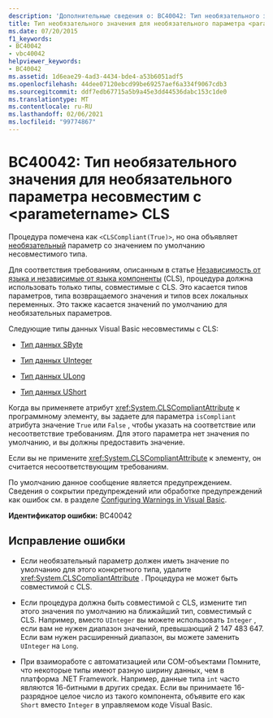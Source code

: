 ```yaml
---
description: 'Дополнительные сведения о: BC40042: Тип необязательного значения для необязательного параметра несовместим с <parametername> CLS'
title: Тип необязательного значения для необязательного параметра <parametername> несовместим с CLS
ms.date: 07/20/2015
f1_keywords:
- BC40042
- vbc40042
helpviewer_keywords:
- BC40042
ms.assetid: 1d6eae29-4ad3-4434-bde4-a53b6051adf5
ms.openlocfilehash: 44dee07120ebcd99be69257aef6a334f9067cdb3
ms.sourcegitcommit: ddf7edb67715a5b9a45e3dd44536dabc153c1de0
ms.translationtype: MT
ms.contentlocale: ru-RU
ms.lasthandoff: 02/06/2021
ms.locfileid: "99774867"
---
```

# <a name="bc40042-type-of-optional-value-for-optional-parameter-parametername-is-not-cls-compliant"></a>BC40042: Тип необязательного значения для необязательного параметра несовместим с \<parametername> CLS

Процедура помечена как `<CLSCompliant(True)>`, но она объявляет [необязательный](../modifiers/optional.md) параметр со значением по умолчанию несовместимого типа.

 Для соответствия требованиям, описанным в статье [Независимость от языка и независимые от языка компоненты](../../../standard/language-independence-and-language-independent-components.md) (CLS), процедура должна использовать только типы, совместимые с CLS. Это касается типов параметров, типа возвращаемого значения и типов всех локальных переменных. Это также касается значений по умолчанию для необязательных параметров.

 Следующие типы данных Visual Basic несовместимы с CLS:

- [Тип данных SByte](../data-types/sbyte-data-type.md)

- [Тип данных UInteger](../data-types/uinteger-data-type.md)

- [Тип данных ULong](../data-types/ulong-data-type.md)

- [Тип данных UShort](../data-types/ushort-data-type.md)

 Когда вы применяете атрибут <xref:System.CLSCompliantAttribute> к программному элементу, вы задаете для параметра `isCompliant` атрибута значение `True` или `False` , чтобы указать на соответствие или несоответствие требованиям. Для этого параметра нет значения по умолчанию, и вы должны предоставить значение.

 Если вы не примените <xref:System.CLSCompliantAttribute> к элементу, он считается несоответствующим требованиям.

 По умолчанию данное сообщение является предупреждением. Сведения о сокрытии предупреждений или обработке предупреждений как ошибок см. в разделе [Configuring Warnings in Visual Basic](/visualstudio/ide/configuring-warnings-in-visual-basic).

 **Идентификатор ошибки:** BC40042

## <a name="to-correct-this-error"></a>Исправление ошибки

- Если необязательный параметр должен иметь значение по умолчанию для этого конкретного типа, удалите <xref:System.CLSCompliantAttribute> . Процедура не может быть совместимой с CLS.

- Если процедура должна быть совместимой с CLS, измените тип этого значения по умолчанию на ближайший тип, совместимый с CLS. Например, вместо `UInteger` вы можете использовать `Integer` , если вам не нужен диапазон значений, превышающий 2 147 483 647. Если вам нужен расширенный диапазон, вы можете заменить `UInteger` на `Long`.

- При взаимоработе с автоматизацией или COM-объектами Помните, что некоторые типы имеют разную ширину данных, чем в платформа .NET Framework. Например, данные типа `int` часто являются 16-битными в других средах. Если вы принимаете 16-разрядное целое число из такого компонента, объявите его как `Short` вместо `Integer` в управляемом коде Visual Basic.
